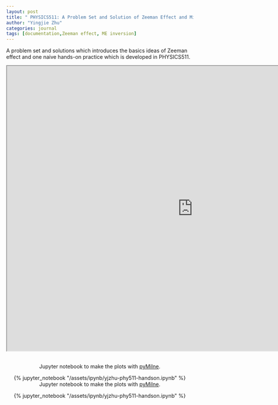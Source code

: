 ```yaml
---
layout: post
title: " PHYSICS511: A Problem Set and Solution of Zeeman Effect and Milne-Eddington Approximation"
author: "Yingjie Zhu"
categories: journal
tags: [documentation,Zeeman effect, ME inversion]
---
```


A problem set and solutions which introduces the basics ideas of Zeeman effect and one naive hands-on practice which is developed in PHYSICS511. 

<div style="text-align: center"><iframe src="https://drive.google.com/file/d/1uhuh3aVBGJc4qn-WMvJ3aL6of1Gfmh3W/preview" width="1000" height="768"></iframe>

<br>Jupyter notebook to make the plots with <a href="https://github.com/jaimedelacruz/pyMilne">pyMilne</a>. 

{% jupyter_notebook "/assets/ipynb/yjzhu-phy511-handson.ipynb" %}<br>Jupyter notebook to make the plots with <a href="https://github.com/jaimedelacruz/pyMilne">pyMilne</a>. 

{% jupyter_notebook "/assets/ipynb/yjzhu-phy511-handson.ipynb" %}